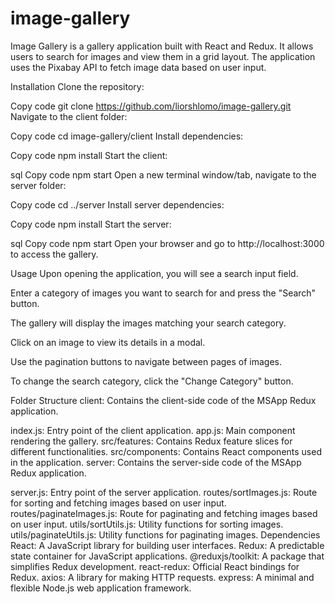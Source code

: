# image-gallery
Image Gallery is a gallery application built with React and Redux. It allows users to search for images and view them in a grid layout. The application uses the Pixabay API to fetch image data based on user input.

Installation
Clone the repository:


Copy code
git clone https://github.com/liorshlomo/image-gallery.git
Navigate to the client folder:


Copy code
cd image-gallery/client
Install dependencies:

Copy code
npm install
Start the client:

sql
Copy code
npm start
Open a new terminal window/tab, navigate to the server folder:


Copy code
cd ../server
Install server dependencies:

Copy code
npm install
Start the server:

sql
Copy code
npm start
Open your browser and go to http://localhost:3000 to access the gallery.

Usage
Upon opening the application, you will see a search input field.

Enter a category of images you want to search for and press the "Search" button.

The gallery will display the images matching your search category.

Click on an image to view its details in a modal.

Use the pagination buttons to navigate between pages of images.

To change the search category, click the "Change Category" button.

Folder Structure
client: Contains the client-side code of the MSApp Redux application.

index.js: Entry point of the client application.
app.js: Main component rendering the gallery.
src/features: Contains Redux feature slices for different functionalities.
src/components: Contains React components used in the application.
server: Contains the server-side code of the MSApp Redux application.

server.js: Entry point of the server application.
routes/sortImages.js: Route for sorting and fetching images based on user input.
routes/paginateImages.js: Route for paginating and fetching images based on user input.
utils/sortUtils.js: Utility functions for sorting images.
utils/paginateUtils.js: Utility functions for paginating images.
Dependencies
React: A JavaScript library for building user interfaces.
Redux: A predictable state container for JavaScript applications.
@reduxjs/toolkit: A package that simplifies Redux development.
react-redux: Official React bindings for Redux.
axios: A library for making HTTP requests.
express: A minimal and flexible Node.js web application framework.
